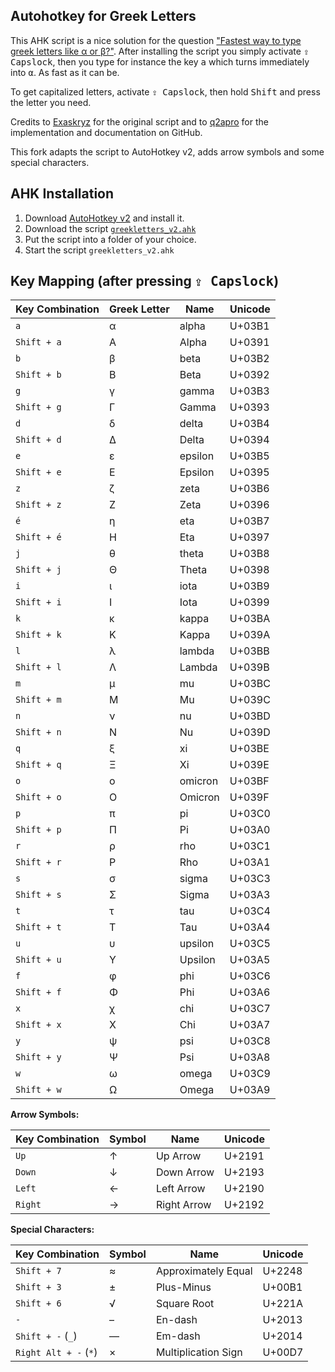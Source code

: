 ## Autohotkey for Greek Letters

This AHK script is a nice solution for the question ["Fastest way to type greek letters like α or β?"](https://superuser.com/q/936999/169199). After installing the script you simply activate <kbd>⇪ Capslock</kbd>, then you type for instance the key <kbd>a</kbd> which turns immediately into <kbd>α</kbd>. As fast as it can be. 

To get capitalized letters, activate <kbd>⇪ Capslock</kbd>, then hold <kbd>Shift</kbd> and press the letter you need. 

Credits to [Exaskryz](https://autohotkey.com/boards/viewtopic.php?f=5&t=25218) for the original script and to [q2apro](https://github.com/q2apro) for the implementation and documentation on GitHub.

This fork adapts the script to AutoHotkey v2, adds arrow symbols and some special characters.

## AHK Installation

  1. Download [AutoHotkey v2](https://www.autohotkey.com/download/) and install it. 
  2. Download the script [`greekletters_v2.ahk`](./greekletters_v2.ahk)
  3. Put the script into a folder of your choice. 
  4. Start the script `greekletters_v2.ahk` 

## Key Mapping (after pressing <kbd>⇪ Capslock</kbd>)

| Key Combination | Greek Letter | Name     | Unicode |
|-----------------|--------------|----------|---------|
| `a`             | α            | alpha    | U+03B1  |
| `Shift + a`     | Α            | Alpha    | U+0391  |
| `b`             | β            | beta     | U+03B2  |
| `Shift + b`     | Β            | Beta     | U+0392  |
| `g`             | γ            | gamma    | U+03B3  |
| `Shift + g`     | Γ            | Gamma    | U+0393  |
| `d`             | δ            | delta    | U+03B4  |
| `Shift + d`     | Δ            | Delta    | U+0394  |
| `e`             | ε            | epsilon  | U+03B5  |
| `Shift + e`     | Ε            | Epsilon  | U+0395  |
| `z`             | ζ            | zeta     | U+03B6  |
| `Shift + z`     | Ζ            | Zeta     | U+0396  |
| `é`             | η            | eta      | U+03B7  |
| `Shift + é`     | Η            | Eta      | U+0397  |
| `j`             | θ            | theta    | U+03B8  |
| `Shift + j`     | Θ            | Theta    | U+0398  |
| `i`             | ι            | iota     | U+03B9  |
| `Shift + i`     | Ι            | Iota     | U+0399  |
| `k`             | κ            | kappa    | U+03BA  |
| `Shift + k`     | Κ            | Kappa    | U+039A  |
| `l`             | λ            | lambda   | U+03BB  |
| `Shift + l`     | Λ            | Lambda   | U+039B  |
| `m`             | μ            | mu       | U+03BC  |
| `Shift + m`     | Μ            | Mu       | U+039C  |
| `n`             | ν            | nu       | U+03BD  |
| `Shift + n`     | Ν            | Nu       | U+039D  |
| `q`             | ξ            | xi       | U+03BE  |
| `Shift + q`     | Ξ            | Xi       | U+039E  |
| `o`             | ο            | omicron  | U+03BF  |
| `Shift + o`     | Ο            | Omicron  | U+039F  |
| `p`             | π            | pi       | U+03C0  |
| `Shift + p`     | Π            | Pi       | U+03A0  |
| `r`             | ρ            | rho      | U+03C1  |
| `Shift + r`     | Ρ            | Rho      | U+03A1  |
| `s`             | σ            | sigma    | U+03C3  |
| `Shift + s`     | Σ            | Sigma    | U+03A3  |
| `t`             | τ            | tau      | U+03C4  |
| `Shift + t`     | Τ            | Tau      | U+03A4  |
| `u`             | υ            | upsilon  | U+03C5  |
| `Shift + u`     | Υ            | Upsilon  | U+03A5  |
| `f`             | φ            | phi      | U+03C6  |
| `Shift + f`     | Φ            | Phi      | U+03A6  |
| `x`             | χ            | chi      | U+03C7  |
| `Shift + x`     | Χ            | Chi      | U+03A7  |
| `y`             | ψ            | psi      | U+03C8  |
| `Shift + y`     | Ψ            | Psi      | U+03A8  |
| `w`             | ω            | omega    | U+03C9  |
| `Shift + w`     | Ω            | Omega    | U+03A9  |

**Arrow Symbols:**

| Key Combination | Symbol | Name          | Unicode |
|-----------------|--------|---------------|---------|
| `Up`            | ↑      | Up Arrow      | U+2191  |
| `Down`          | ↓      | Down Arrow    | U+2193  |
| `Left`          | ←      | Left Arrow    | U+2190  |
| `Right`         | →      | Right Arrow   | U+2192  |

**Special Characters:**

| Key Combination     | Symbol | Name                 | Unicode |
|---------------------|--------|----------------------|---------|
| `Shift + 7`         | ≈      | Approximately Equal  | U+2248  |
| `Shift + 3`         | ±      | Plus-Minus           | U+00B1  |
| `Shift + 6`         | √      | Square Root          | U+221A  |
| `-`                 | –      | En-dash              | U+2013  |
| `Shift + -` (`_`) | —      | Em-dash              | U+2014  |
| `Right Alt + -` (`*`)     | ×      | Multiplication Sign  | U+00D7  |

